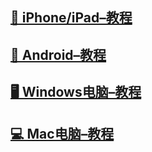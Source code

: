 
## [📱 iPhone/iPad–教程](ios.md)  

## [🤖 Android–教程](android.md)  

## [🖥 Windows电脑–教程](windows.md)  

## [💻 Mac电脑–教程](mac.md)

